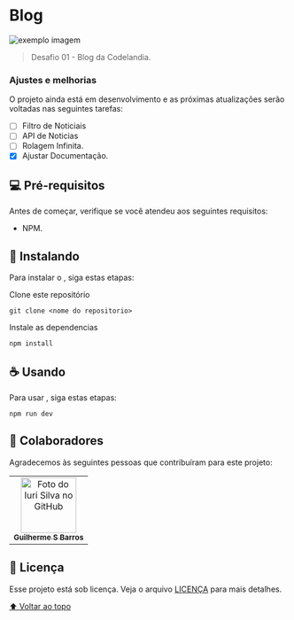 # Blog

<!---Esses são exemplos. Veja https://shields.io para outras pessoas ou para personalizar este conjunto de escudos. Você pode querer incluir dependências, status do projeto e informações de licença aqui--->

<img src="exemplo-image.png" alt="exemplo imagem">

> Desafio 01 - Blog da Codelandia.

### Ajustes e melhorias

O projeto ainda está em desenvolvimento e as próximas atualizações serão voltadas nas seguintes tarefas:

- [ ] Filtro de Noticiais
- [ ] API de Noticias
- [ ] Rolagem Infinita.
- [x] Ajustar Documentação.

## 💻 Pré-requisitos

Antes de começar, verifique se você atendeu aos seguintes requisitos:
<!---Estes são apenas requisitos de exemplo. Adicionar, duplicar ou remover conforme necessário--->
* NPM.

## 🚀 Instalando <Blog>

Para instalar o <Blog>, siga estas etapas:


Clone este repositório
```
git clone <nome do repositorio>
```

Instale as dependencias
```
npm install 
```

## ☕ Usando <Blog>

Para usar <Blog>, siga estas etapas:

```
npm run dev
```

## 🤝 Colaboradores

Agradecemos às seguintes pessoas que contribuíram para este projeto:

<table>
  <tr>
    <td align="center">
      <a href="#">
        <img src="https://avatars.githubusercontent.com/u/66280834?v=4" width="100px;" alt="Foto do Iuri Silva no GitHub"/><br>
        <sub>
          <b>Guilherme S Barros</b>
        </sub>
      </a>
    </td>
  </tr>
</table>

## 📝 Licença

Esse projeto está sob licença. Veja o arquivo [LICENÇA](LICENSE.md) para mais detalhes.

[⬆ Voltar ao topo](#blog)<br>
